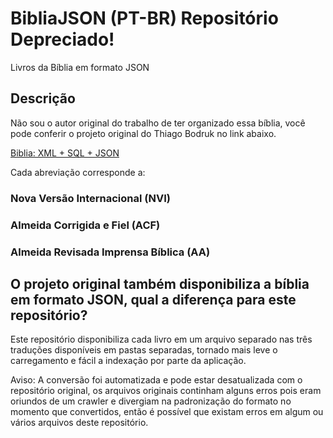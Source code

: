 # BibliaJSON (PT-BR) Repositório Depreciado!
Livros da Bíblia em formato JSON

## Descrição

Não sou o autor original do trabalho de ter organizado essa bíblia, você pode conferir o projeto original do Thiago Bodruk no link abaixo.

[Biblia: XML + SQL + JSON](https://github.com/thiagobodruk/biblia)

Cada abreviação corresponde a:

  ### Nova Versão Internacional (NVI)
  ### Almeida Corrigida e Fiel (ACF)
  ### Almeida Revisada Imprensa Bíblica (AA)

## O projeto original também disponibiliza a bíblia em formato JSON, qual a diferença para este repositório?
Este repositório disponibiliza cada livro em um arquivo separado nas três traduções disponíveis em pastas separadas, tornado mais leve o carregamento e fácil a indexação por parte da aplicação.

Aviso: A conversão foi automatizada e pode estar desatualizada com o repositório original, os arquivos originais continham alguns erros pois eram oriundos de um crawler e divergiam na padronização do formato no momento que convertidos, então é possível que existam erros em algum ou vários arquivos deste repositório.
